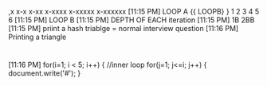 ,x
x-x
x-xx
x-xxxx
x-xxxxx
x-xxxxxx
[11:15 PM]
LOOP A {{
LOOPB}
}
1
2
3
4
5
6
[11:15 PM]
LOOP B
[11:15 PM]
DEPTH OF EACH iteration
[11:15 PM]
1B
2BB
[11:15 PM]
priint a hash triablge = normal interview question
[11:16 PM]
Printing a triangle
#
##
###
####
[11:16 PM]
for(i=1; i < 5; i++) {
               //inner loop
              for(j=1; j<=i; j++) {
                 document.write('#');
            }
